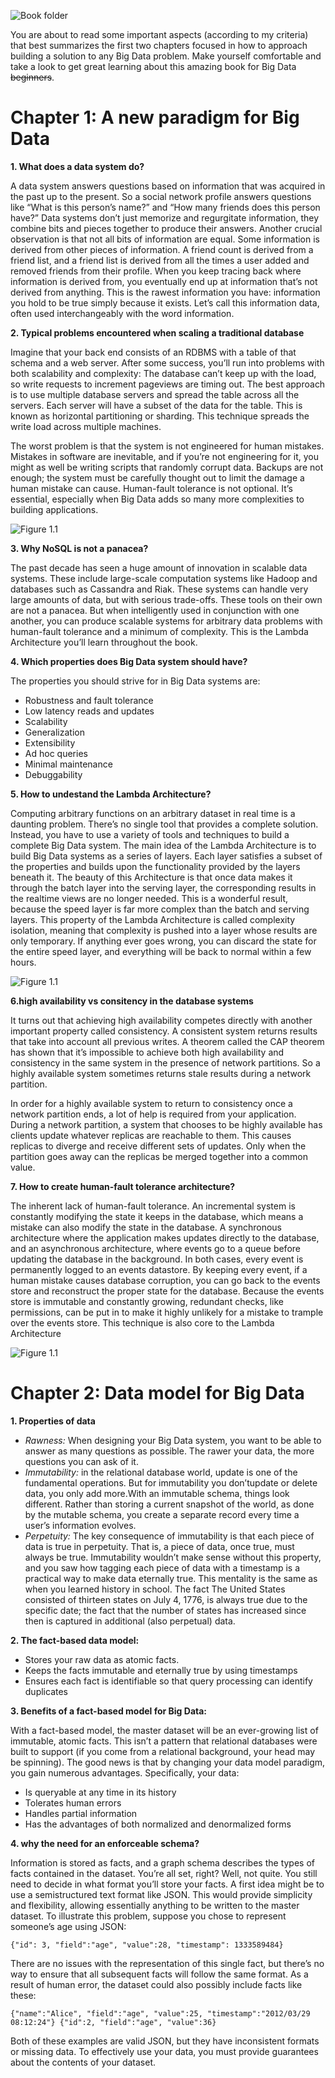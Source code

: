 ![Book folder](/src/Picture_1.jpg)

You are about to read some important aspects (according to my criteria) that best summarizes the first two chapters focused in how to approach building a solution to any Big Data problem. Make yourself comfortable and take a look to get great learning about this amazing book for Big Data ~~beginners~~.


# Chapter 1: A new paradigm for Big Data


**1. What does a data system do?**
    
A data system answers questions based on information that was acquired in the past up to the present. So a social network profile answers questions like “What is this person’s name?” and “How many friends does this person have?” Data systems don’t just memorize and regurgitate information, they combine bits and pieces together to produce their answers. Another crucial observation is that not all bits of information are equal. Some information is derived from other pieces of information. A friend count is derived from a friend list, and a friend list is derived from all the times a user added and removed friends from their profile. When you keep tracing back where information is derived from, you eventually end up at information that’s not derived from anything. This is the rawest information you have: information you hold to be true simply because it exists. Let’s call this information data, often used interchangeably with the word information. 

**2. Typical problems encountered when scaling a traditional database**
  
  Imagine that your back end consists of an RDBMS with a table of that schema and a web server. After some success, you’ll run into problems with both scalability and complexity: The database can’t keep up with the load, so write requests to increment pageviews are timing out. The best approach is to use multiple database servers and spread the table across all the servers. Each server will have a subset of the data for the table. This is known as horizontal partitioning or sharding. This technique spreads the write load across multiple machines.

  The worst problem is that the system is not engineered for human mistakes. Mistakes in software are inevitable, and if you’re not engineering for it, you might as well be writing scripts that randomly corrupt data. Backups are not enough; the system must be carefully thought out to limit the damage a human mistake can cause. Human-fault tolerance is not optional. It’s essential, especially when Big Data adds so many more complexities to building applications.
 
![Figure 1.1](/src/fig1_2.png)
  

**3. Why NoSQL is not a panacea?**

  The past decade has seen a huge amount of innovation in scalable data systems. These include large-scale computation systems like Hadoop and databases such as Cassandra and Riak. These systems can handle very large amounts of data, but with serious trade-offs. These tools on their own are not a panacea. But when intelligently used in conjunction with one another, you can produce scalable systems for arbitrary data problems with human-fault tolerance and a minimum of complexity. This is the Lambda Architecture you’ll learn throughout the book.
  


**4. Which properties does Big Data system should have?**

The properties you should strive for in Big Data systems are:
  * Robustness and fault tolerance
  * Low latency reads and updates
  * Scalability
  * Generalization
  * Extensibility
  * Ad hoc queries
  * Minimal maintenance
  * Debuggability
  



**5. How to undestand the Lambda Architecture?**

  Computing arbitrary functions on an arbitrary dataset in real time is a daunting problem. There’s no single tool that provides a complete solution. Instead, you have to use a variety of tools and techniques to build a complete Big Data system. The main idea of the Lambda Architecture is to build Big Data systems as a series of layers. Each layer satisfies a subset of the properties and builds upon the functionality provided by the layers beneath it.
The beauty of this Architecture is that once data makes it through the batch layer into the serving layer, the corresponding results in the realtime views are no longer needed. This is a wonderful result, because the speed layer is far more complex than the batch and serving layers. This property of the Lambda Architecture is called complexity isolation, meaning that complexity is pushed into a layer whose results are only temporary. If anything ever goes wrong, you can discard the state for the entire speed layer, and everything will be back to normal within a few hours.

 ![Figure 1.1](src/fig1_11.png)
  
  
  
**6.high availability vs consitency in the database systems**

 It turns out that achieving high availability competes directly with another important property called consistency.  A consistent system returns results that take into account all previous writes. A theorem called the CAP theorem has shown that it’s impossible to achieve both high availability and consistency in the same system in the presence of network partitions. So a highly available system sometimes returns stale results during a network partition. 

In order for a highly available system to return to consistency once a network partition ends, a lot of help is required from your application.  During a network partition, a system that chooses to be highly available has clients update whatever replicas are reachable to them. This causes replicas to diverge and receive different sets of updates. Only when the partition goes away can the replicas be merged together into a common value. 


**7. How to create human-fault tolerance architecture?**

The inherent lack of human-fault tolerance. An incremental system is constantly modifying the state it keeps in the database, which means a mistake can also modify the state in the database. 
A  synchronous architecture where the application makes updates directly to the database, and an asynchronous architecture, where events go to a queue before updating the database in the background. In both cases, every event is permanently logged to an events datastore. By keeping every event, if a human mistake causes database corruption, you can go back to the events store and reconstruct the proper state for the database. Because the events store is immutable and constantly growing, redundant checks, like permissions, can be put in to make it highly unlikely for a mistake to trample over the events store. This technique is also core to the Lambda Architecture

![Figure 1.1](src/fig1_5.png)


# Chapter 2: Data model for Big Data

**1. Properties of data**

   * *Rawness:* When designing your Big Data system, you want to be able to answer as many questions as possible. The rawer your data, the more questions you can ask of it. 
   * *Immutability:* in the relational database world, update is one of the fundamental operations. But for immutability you don’tupdate or delete data, you only add more.With an immutable schema, things look different. Rather than storing a current snapshot of the world, as done by the mutable schema, you create a separate record every time a user’s information evolves.
   * *Perpetuity:* The key consequence of immutability is that each piece of data is true in perpetuity. That is, a piece of data, once true, must always be true. Immutability wouldn’t make sense without this property, and you saw how tagging each piece of data with a timestamp is a practical way to make data eternally true. This mentality is the same as when you learned history in school. The fact The United States consisted of thirteen states on July 4, 1776, is always true due to the specific date; the fact that the number of states has increased since then is captured in additional (also perpetual) data. 

**2. The fact-based data model:**

   * Stores your raw data as atomic facts.
   * Keeps the facts immutable and eternally true by using timestamps
   * Ensures each fact is identifiable so that query processing can identify duplicates
  

**3. Benefits of a fact-based model for Big Data:** 

With a fact-based model, the master dataset will be an ever-growing list of immutable, atomic facts. This isn’t a pattern that relational databases were built to support (if you come from a relational background, your head may be spinning). The good news is that by changing your data model paradigm, you gain numerous advantages. Specifically, your data:

  * Is queryable at any time in its history
  * Tolerates human errors
  * Handles partial information
  * Has the advantages of both normalized and denormalized forms
  
  
**4. why the need for an enforceable schema?**  

Information is stored as facts, and a graph schema describes the types of facts contained in the dataset. You’re all set, right? Well, not quite. You still need to decide in what format you’ll store your facts. A first idea might be to use a semistructured text format like JSON. This would provide simplicity and flexibility, allowing essentially anything to be written to the master dataset. To illustrate this problem, suppose you chose to represent someone’s age using JSON:

`
{"id": 3, "field":"age", "value":28, "timestamp": 1333589484}
`

There are no issues with the representation of this single fact, but there’s no way to
ensure that all subsequent facts will follow the same format. As a result of human
error, the dataset could also possibly include facts like these:

 `
{"name":"Alice", "field":"age", "value":25, "timestamp":"2012/03/29 08:12:24"}
{"id":2, "field":"age", "value":36}
 `
 
Both of these examples are valid JSON, but they have inconsistent formats or missing
data. To effectively use your data, you must provide guarantees about the contents of your dataset. 

